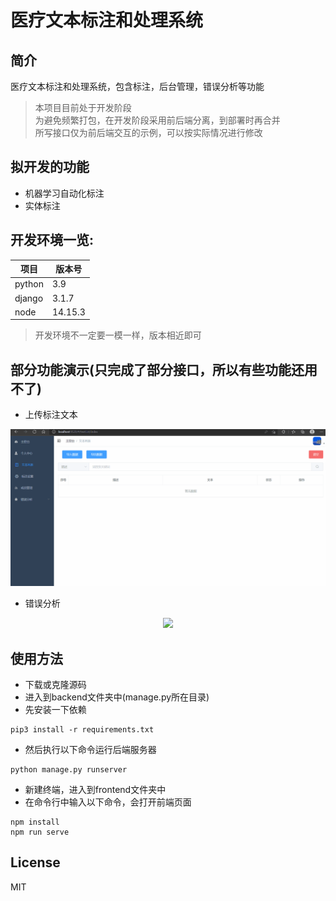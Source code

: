 # 医疗文本标注和处理系统
## 简介
医疗文本标注和处理系统，包含标注，后台管理，错误分析等功能
> 本项目目前处于开发阶段  
> 为避免频繁打包，在开发阶段采用前后端分离，到部署时再合并   
> 所写接口仅为前后端交互的示例，可以按实际情况进行修改  
## 拟开发的功能
* 机器学习自动化标注
* 实体标注  

## 开发环境一览:

| 项目 | 版本号 |
| ----| ----|
|python |3.9|
|django|3.1.7|
|node|14.15.3|

> 开发环境不一定要一模一样，版本相近即可    

## 部分功能演示(只完成了部分接口，所以有些功能还用不了)
- 上传标注文本
<p align="center">
  <img width="900" src="image/upload.gif">
</p>

- 错误分析
<p align="center">
  <img width="900" src="image/error_analysis.gif">
</p>

## 使用方法
* 下载或克隆源码
* 进入到backend文件夹中(manage.py所在目录)
* 先安装一下依赖
```
pip3 install -r requirements.txt
```
* 然后执行以下命令运行后端服务器
```
python manage.py runserver
```
* 新建终端，进入到frontend文件夹中
* 在命令行中输入以下命令，会打开前端页面
```
npm install
npm run serve
```

## License  
MIT
